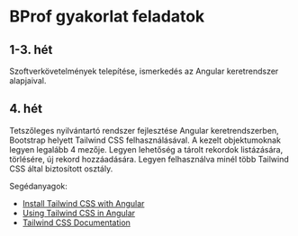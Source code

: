 # BProf gyakorlat feladatok

## 1-3. hét
Szoftverkövetelmények telepítése, ismerkedés az Angular keretrendszer alapjaival.

## 4. hét
Tetszőleges nyilvántartó rendszer fejlesztése Angular keretrendszerben, Bootstrap helyett Tailwind CSS felhasználásával. A kezelt objektumoknak legyen legalább 4 mezője. Legyen lehetőség a tárolt rekordok listázására, törlésére, új rekord hozzáadására. Legyen felhasználva minél több Tailwind CSS által biztosított osztály.

Segédanyagok:
- [Install Tailwind CSS with Angular](https://tailwindcss.com/docs/guides/angular)
- [Using Tailwind CSS in Angular](https://www.youtube.com/watch?v=zSXdJqEPy9w)
- [Tailwind CSS Documentation](https://tailwindcss.com/docs/installation)
